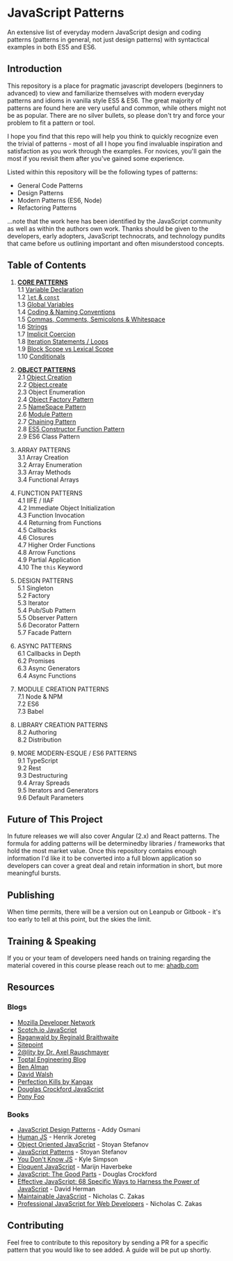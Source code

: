 # JavaScript Patterns
An extensive list of everyday modern JavaScript design and coding patterns (patterns in general, not just design patterns) with syntactical examples in both ES5 and ES6.

## Introduction
This repository is a place for pragmatic javascript developers (beginners to advanced) to view and familiarize themselves with modern
everyday patterns and idioms in vanilla style ES5 & ES6. The great majority of patterns are found here are very useful and common, while others might not be as popular. There are no silver bullets, so please don't try and force your problem to fit a pattern or tool.

I hope you find that this repo will help you think to quickly recognize even the trivial of patterns - most of all I hope you find invaluable inspiration and satisfaction as you work through the examples. For novices, you'll gain the most if you revisit them after you've gained some experience.

Listed within this repository will be the following types of patterns:
 * General Code Patterns
 * Design Patterns
 * Modern Patterns (ES6, Node)
 * Refactoring Patterns

...note that the work here has been identified by the JavaScript community as well as within the authors own work. Thanks should be given to the developers, early adopters, JavaScript technocrats, and technology pundits that came before us outlining important and often misunderstood concepts. 

## Table of Contents

1. [**CORE PATTERNS**](https://github.com/ahadb/javascript-patterns/tree/master/core-patterns)  
    1.1 [Variable Declaration](https://github.com/ahadb/javascript-patterns/tree/master/core-patterns#variable-declarations)  
    1.2 [`let` & `const`](https://github.com/ahadb/javascript-patterns/tree/master/core-patterns#let-and-const)   
    1.3 [Global Variables](https://github.com/ahadb/javascript-patterns/tree/master/core-patterns#global-variables)  
    1.4 [Coding & Naming Conventions](https://github.com/ahadb/javascript-patterns/tree/master/core-patterns#coding-and-naming-conventions)  
    1.5 [Commas, Comments, Semicolons & Whitespace](https://github.com/ahadb/javascript-patterns/tree/master/core-patterns#commas-comments-semicolons-and-whitespace)  
    1.6 [Strings](https://github.com/ahadb/javascript-patterns/tree/master/core-patterns#strings)  
    1.7 [Implicit Coercion](https://github.com/ahadb/javascript-patterns/tree/master/core-patterns#implicit-coercion)    
    1.8 [Iteration Statements / Loops](https://github.com/ahadb/javascript-patterns/blob/master/core-patterns/README.md#iteration-statements)  
    1.9 [Block Scope vs Lexical Scope](https://github.com/ahadb/javascript-patterns/blob/master/core-patterns/README.md#scope)  
    1.10 [Conditionals](https://github.com/ahadb/javascript-patterns/blob/master/core-patterns/README.md#conditionals)  
 
2. [**OBJECT PATTERNS**](https://github.com/ahadb/javascript-patterns/tree/master/object-patterns)  
    2.1 [Object Creation](https://github.com/ahadb/javascript-patterns/tree/master/object-patterns#object-creation)  
    2.2 [Object.create](https://github.com/ahadb/javascript-patterns/tree/master/object-patterns#object-create)  
    2.3 Object Enumeration  
    2.4 [Object Factory Pattern](https://github.com/ahadb/javascript-patterns/tree/master/object-patterns#object-factory-pattern)  
    2.5 [NameSpace Pattern](https://github.com/ahadb/javascript-patterns/tree/master/object-patterns#namespace-pattern)   
    2.6 [Module Pattern](https://github.com/ahadb/javascript-patterns/tree/master/object-patterns#module-pattern)    
    2.7 [Chaining Pattern](https://github.com/ahadb/javascript-patterns/tree/master/object-patterns#chaining-pattern)  
    2.8 [ES5 Constructor Function Pattern](https://github.com/ahadb/javascript-patterns/tree/master/object-patterns#es5-constructor-function-pattern)  
    2.9 ES6 Class Pattern   

3. ARRAY PATTERNS  
    3.1 Array Creation   
    3.2 Array Enumeration  
    3.3 Array Methods  
    3.4 Functional Arrays     
   
4. FUNCTION PATTERNS  
    4.1 IIFE / IIAF  
    4.2 Immediate Object Initialization  
    4.3 Function Invocation  
    4.4 Returning from Functions  
    4.5 Callbacks  
    4.6 Closures  
    4.7 Higher Order Functions  
    4.8 Arrow Functions  
    4.9 Partial Application  
    4.10 The `this` Keyword  

5. DESIGN PATTERNS  
    5.1 Singleton  
    5.2 Factory   
    5.3 Iterator  
    5.4 Pub/Sub Pattern  
    5.5 Observer Pattern  
    5.6 Decorator Pattern  
    5.7 Facade Pattern  

6. ASYNC PATTERNS  
     6.1 Callbacks in Depth  
     6.2 Promises  
     6.3 Async Generators  
     6.4 Async Functions  
 
7. MODULE CREATION PATTERNS  
    7.1 Node & NPM    
    7.2 ES6  
    7.3 Babel  
 
8. LIBRARY CREATION PATTERNS  
    8.2 Authoring  
    8.2 Distribution  

9. MORE MODERN-ESQUE / ES6 PATTERNS  
    9.1 TypeScript  
    9.2 Rest  
    9.3 Destructuring      
    9.4 Array Spreads  
    9.5 Iterators and Generators  
    9.6 Default Parameters  

## Future of This Project
In future releases we will also cover Angular (2.x) and React patterns. The formula for adding patterns will be determinedby libraries / frameworks that hold the most market value. Once this repository contains enough information I'd like it to be converted into a full blown application so developers can cover a great deal and retain information in short, but more meaningful bursts.

## Publishing
When time permits, there will be a version out on Leanpub or Gitbook - it's too early to tell at this point, but the skies the limit.

## Training & Speaking
If you or your team of developers need hands on training regarding the material covered in this course please reach out to me: [ahadb.com](http://ahadb.com)

## Resources

### Blogs

* [Mozilla Developer Network](https://developer.mozilla.org/en-US/docs/Web/JavaScript)
* [Scotch.io JavaScript](https://scotch.io/tag/javascript)
* [Raganwald by Reginald Braithwaite](http://raganwald.com/)
* [Sitepoint](https://www.sitepoint.com/javascript/raw-javascript/)
* [2@lity by Dr. Axel Rauschmayer](http://www.2ality.com/)
* [Toptal Engineering Blog](https://www.toptal.com/developers/blog)
* [Ben Alman](http://benalman.com/)
* [David Walsh](https://davidwalsh.name/)
* [Perfection Kills by Kangax](http://perfectionkills.com/)
* [Douglas Crockford JavaScript](http://javascript.crockford.com/)
* [Pony Foo](https://ponyfoo.com/)

### Books
* [JavaScript Design Patterns](https://addyosmani.com/resources/essentialjsdesignpatterns/book/) - Addy Osmani
* [Human JS](http://read.humanjavascript.com/) - Henrik Joreteg
* [Object Oriented JavaScript](https://www.amazon.com/Object-Oriented-JavaScript-Stoyan-Stefanov-ebook/dp/B0057UNEJC) - Stoyan Stefanov
* [JavaScript Patterns](http://shop.oreilly.com/product/9780596806767.do) - Stoyan Stefanov
* [You Don't Know JS](http://shop.oreilly.com/category/get/kyle-simpson-kit.do) - Kyle Simpson
* [Eloquent JavaScript](http://eloquentjavascript.net/) - Marijn Haverbeke
* [JavaScript: The Good Parts](http://shop.oreilly.com/product/9780596517748.do) - Douglas Crockford
* [Effective JavaScript: 68 Specific Ways to Harness the Power of JavaScript](https://www.amazon.com/Effective-JavaScript-Specific-Software-Development/dp/0321812182) - David Herman
* [Maintainable JavaScript](https://www.amazon.com/Maintainable-JavaScript-Writing-Readable-Code/dp/1449327680/ref=sr_1_sc_1?s=books&ie=UTF8&qid=1480954592&sr=1-1-spell&keywords=maintanable+javascript) - Nicholas C. Zakas
* [Professional JavaScript for Web Developers](http://shop.oreilly.com/product/9781118026694.do) - Nicholas C. Zakas 


## Contributing
Feel free to contribute to this repository by sending a PR for a specific pattern that you would like to see added. A guide will be
put up shortly. 
